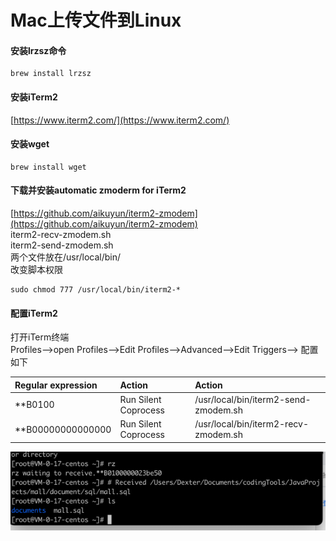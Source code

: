 # Mac上传文件到Linux

#### 安装lrzsz命令

```
brew install lrzsz
```

#### 安装iTerm2

[https://www.iterm2.com/](https://www.iterm2.com/)

#### 安装wget

```
brew install wget
```

#### 下载并安装automatic zmoderm for iTerm2

[https://github.com/aikuyun/iterm2-zmodem](https://github.com/aikuyun/iterm2-zmodem)  
iterm2-recv-zmodem.sh  
iterm2-send-zmodem.sh  
两个文件放在/usr/local/bin/  
改变脚本权限

```
sudo chmod 777 /usr/local/bin/iterm2-*
```

#### 配置iTerm2

打开iTerm终端  
Profiles—&gt;open Profiles—&gt;Edit Profiles—&gt;Advanced—&gt;Edit Triggers—&gt; 配置如下

| Regular expression | Action | Action |
| :--- | :--- | :--- |
| \*\*B0100 | Run Silent Coprocess | /usr/local/bin/iterm2-send-zmodem.sh |
| \*\*B00000000000000 | Run Silent Coprocess | /usr/local/bin/iterm2-recv-zmodem.sh |



![](/assets/运维基础-Linux教程-mac上传文件到linux-1.png)

